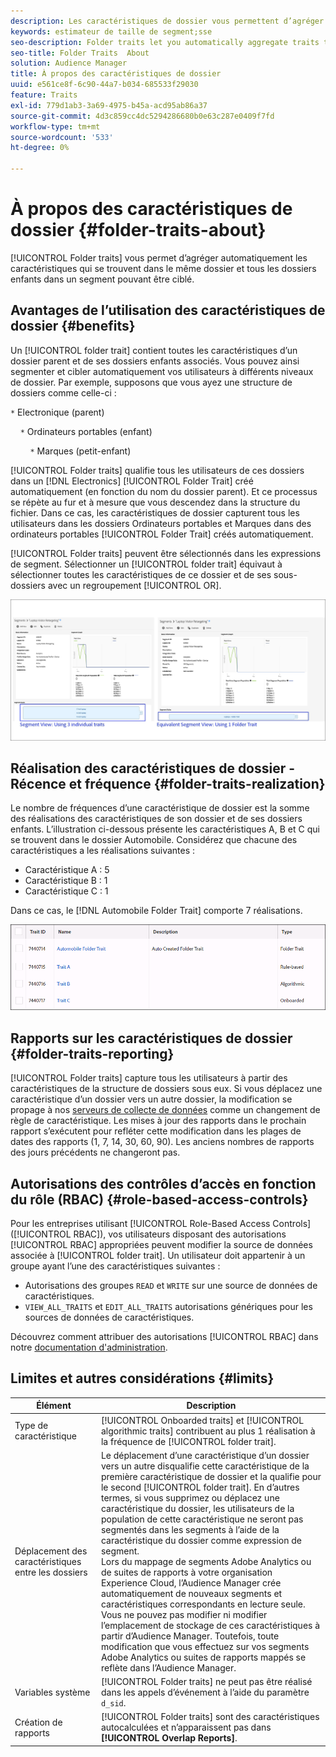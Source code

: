 ```yaml
---
description: Les caractéristiques de dossier vous permettent d’agréger automatiquement les caractéristiques qui se trouvent dans le même dossier et tous les dossiers enfants dans un segment pouvant être ciblé.
keywords: estimateur de taille de segment;sse
seo-description: Folder traits let you automatically aggregate traits that reside within the same folder and all child folders into a targetable segment.
seo-title: Folder Traits  About
solution: Audience Manager
title: À propos des caractéristiques de dossier
uuid: e561ce8f-6c90-44a7-b034-685533f29030
feature: Traits
exl-id: 779d1ab3-3a69-4975-b45a-acd95ab86a37
source-git-commit: 4d3c859cc4dc5294286680b0e63c287e0409f7fd
workflow-type: tm+mt
source-wordcount: '533'
ht-degree: 0%

---
```


# À propos des caractéristiques de dossier {#folder-traits-about}

[!UICONTROL Folder traits] vous permet d’agréger automatiquement les caractéristiques qui se trouvent dans le même dossier et tous les dossiers enfants dans un segment pouvant être ciblé.

## Avantages de l’utilisation des caractéristiques de dossier {#benefits}

Un [!UICONTROL folder trait] contient toutes les caractéristiques d’un dossier parent et de ses dossiers enfants associés. Vous pouvez ainsi segmenter et cibler automatiquement vos utilisateurs à différents niveaux de dossier. Par exemple, supposons que vous ayez une structure de dossiers comme celle-ci :

`*` Electronique (parent)

    `*` Ordinateurs portables (enfant)

        `*` Marques (petit-enfant)

[!UICONTROL Folder traits] qualifie tous les utilisateurs de ces dossiers dans un [!DNL Electronics] [!UICONTROL Folder Trait] créé automatiquement (en fonction du nom du dossier parent). Et ce processus se répète au fur et à mesure que vous descendez dans la structure du fichier. Dans ce cas, les caractéristiques de dossier capturent tous les utilisateurs dans les dossiers Ordinateurs portables et Marques dans des ordinateurs portables [!UICONTROL Folder Trait] créés automatiquement.

[!UICONTROL Folder traits] peuvent être sélectionnés dans les expressions de segment. Sélectionner un [!UICONTROL folder trait] équivaut à sélectionner toutes les caractéristiques de ce dossier et de ses sous-dossiers avec un regroupement [!UICONTROL OR].

![](assets/folder-traits-compare-border.jpg)

## Réalisation des caractéristiques de dossier - Récence et fréquence {#folder-traits-realization}

Le nombre de fréquences d’une caractéristique de dossier est la somme des réalisations des caractéristiques de son dossier et de ses dossiers enfants. L’illustration ci-dessous présente les caractéristiques A, B et C qui se trouvent dans le dossier Automobile. Considérez que chacune des caractéristiques a les réalisations suivantes :

* Caractéristique A : 5
* Caractéristique B : 1
* Caractéristique C : 1

Dans ce cas, le [!DNL Automobile Folder Trait] comporte 7 réalisations.

![](assets/folder_traits_rollup_border.png)

## Rapports sur les caractéristiques de dossier {#folder-traits-reporting}

[!UICONTROL Folder traits] capture tous les utilisateurs à partir des caractéristiques de la structure de dossiers sous eux. Si vous déplacez une caractéristique d’un dossier vers un autre dossier, la modification se propage à nos [serveurs de collecte de données](../../reference/system-components/components-data-collection.md) comme un changement de règle de caractéristique. Les mises à jour des rapports dans le prochain rapport s’exécutent pour refléter cette modification dans les plages de dates des rapports (1, 7, 14, 30, 60, 90). Les anciens nombres de rapports des jours précédents ne changeront pas.

## Autorisations des contrôles d’accès en fonction du rôle (RBAC) {#role-based-access-controls}

Pour les entreprises utilisant [!UICONTROL Role-Based Access Controls] ([!UICONTROL RBAC]), vos utilisateurs disposant des autorisations [!UICONTROL RBAC] appropriées peuvent modifier la source de données associée à [!UICONTROL folder trait]. Un utilisateur doit appartenir à un groupe ayant l’une des caractéristiques suivantes :

* Autorisations des groupes `READ` et `WRITE` sur une source de données de caractéristiques.
* `VIEW_ALL_TRAITS` et `EDIT_ALL_TRAITS` autorisations génériques pour les sources de données de caractéristiques.

Découvrez comment attribuer des autorisations [!UICONTROL RBAC] dans notre [documentation d&#39;administration](../../features/administration/administration-overview.md#create-group).

## Limites et autres considérations {#limits}

| Élément | Description |
|---|---|
| Type de caractéristique | [!UICONTROL Onboarded traits] et [!UICONTROL algorithmic traits] contribuent au plus 1 réalisation à la fréquence de [!UICONTROL folder trait]. |
| Déplacement des caractéristiques entre les dossiers | Le déplacement d’une caractéristique d’un dossier vers un autre disqualifie cette caractéristique de la première caractéristique de dossier et la qualifie pour le second [!UICONTROL folder trait]. En d’autres termes, si vous supprimez ou déplacez une caractéristique du dossier, les utilisateurs de la population de cette caractéristique ne seront pas segmentés dans les segments à l’aide de la caractéristique du dossier comme expression de segment. <br> Lors du mappage de segments Adobe Analytics ou de suites de rapports à votre organisation Experience Cloud, l’Audience Manager crée automatiquement de nouveaux segments et caractéristiques correspondants en lecture seule. Vous ne pouvez pas modifier ni modifier l’emplacement de stockage de ces caractéristiques à partir d’Audience Manager. Toutefois, toute modification que vous effectuez sur vos segments Adobe Analytics ou suites de rapports mappés se reflète dans l’Audience Manager. |
| Variables système | [!UICONTROL Folder traits] ne peut pas être réalisé dans les appels d’événement à l’aide du paramètre `d_sid`. |
| Création de rapports   | [!UICONTROL Folder traits] sont des caractéristiques autocalculées et n’apparaissent pas dans **[!UICONTROL Overlap Reports]**. |

